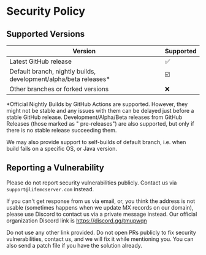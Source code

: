 # Security Policy

## Supported Versions

| Version | Supported          |
| ------- | ------------------ |
| Latest GitHub release   | :white_check_mark: |
| Default branch, nightly builds, development/alpha/beta releases*   | :ballot_box_with_check: |
| Other branches or forked versions   | :x:                |

*Official Nightly Builds by GitHub Actions are supported. However, they might not be stable and any issues with them can
be delayed just before a stable GitHub release. Development/Alpha/Beta releases from GitHub Releases (those marked as "
pre-releases") are also supported, but only if there is no stable release succeeding them.

We may also provide support to self-builds of default branch, i.e. when build fails on a specific OS, or Java version.

## Reporting a Vulnerability

Please do not report security vulnerabilities publicly. Contact us via `support@lifemcserver.com` instead.

If you can't get response from us via email, or, you think the address is not usable (sometimes happens when we update
MX records on our domain), please use Discord to contact us via a private message instead. Our official organization
Discord link is https://discord.gg/tmupwqn

Do not use any other link provided. Do not open PRs publicly to fix security vulnerabilities, contact us, and we will
fix it while mentioning you. You can also send a patch file if you have the solution already.
